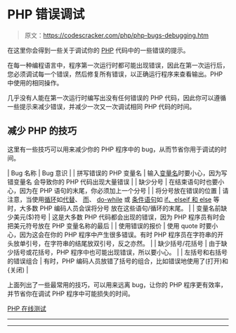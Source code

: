 # PHP 错误调试

> 原文：<https://codescracker.com/php/php-bugs-debugging.htm>

在这里你会得到一些关于调试你的 [PHP](/php/index.htm) 代码中的一些错误的提示。

在每一种编程语言中，程序第一次运行时都可能出现错误，因此在第一次运行后，您必须调试每一个错误，然后修复所有错误，以正确运行程序来查看输出。PHP 中使用的相同操作。

几乎没有人能在第一次运行时编写出没有任何错误的 PHP 代码，因此你可以遵循一些提示来减少错误，并减少一次又一次调试相同 PHP 代码的时间。

## 减少 PHP 的技巧

这里有一些技巧可以用来减少你的 PHP 程序中的 bug，从而节省你用于调试的时间。

| Bug 名称 | Bug 意识 |
| 拼写错误的 PHP 变量名 | 输入[变量名](/php/php-variables.htm)时要小心，因为写错变量名 会导致你的 PHP 代码出现大量错误 |
| 缺少分号 | 在结束语句时也要小心，因为在 PHP 语句的末尾，你必须加上一个分号 |
| 将分号放在错误的位置 | 请注意，当使用[循环](/php/php-loops.htm)如[代替](/php/php-for-loop.htm)、 [而](/php/php-while-loop.htm)、 [do-while](/php/php-do-while-loop.htm) 或 [条件语句](/php/php-decision-making.htm)如 [if、elseif 和 else](/php/php-if-elseif-else-statement.htm) 等时，大多数 PHP 编码人员会误将分号 放在这些语句/循环的末尾。 |
| 变量名前缺少美元($)符号 | 这是大多数 PHP 代码都会出现的错误，因为 PHP 程序员有时会把美元符号放在 PHP 变量名称的最后 |
| 使用错误的报价 | 使用 quote 时要小心，因为这会在你的 PHP 程序中产生很多错误。有时 PHP 程序员在字符串的开头放单引号，在字符串的结尾放双引号，反之亦然。 |
| 缺少括号/花括号 | 由于缺少括号或花括号，PHP 程序中也可能出现错误，所以要小心。 |
| 左括号和右括号的错误组合 | 有时，PHP 编码人员放错了括号的组合，比如错误地使用了(打开)和{关闭) |

上面列出了一些最常用的技巧，可以用来远离 bug，让你的 PHP 程序更有效率，并节省你在调试 PHP 程序中可能损失的时间。

[PHP 在线测试](/exam/showtest.php?subid=8)

* * *

* * *